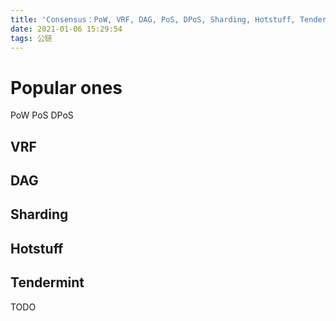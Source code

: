 ```yaml
---
title: 'Consensus：PoW, VRF, DAG, PoS, DPoS, Sharding, Hotstuff, Tendermint'
date: 2021-01-06 15:29:54
tags: 公链
---
```


# Popular ones

PoW
PoS
DPoS

## VRF

## DAG

## Sharding

## Hotstuff

## Tendermint

TODO
